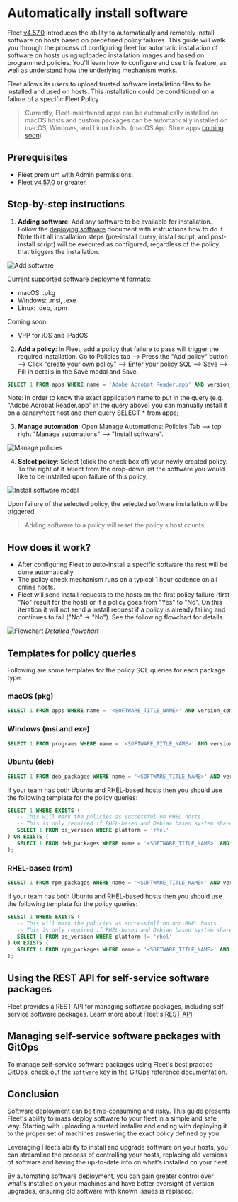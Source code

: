# Automatically install software

Fleet [v4.57.0](https://github.com/fleetdm/fleet/releases/tag/fleet-v4.57.0) introduces the ability to automatically and remotely install software on hosts based on predefined policy failures. This guide will walk you through the process of configuring fleet for automatic installation of software on hosts using uploaded installation images and based on programmed policies.  You'll learn how to configure and use this feature, as well as understand how the underlying mechanism works.

Fleet allows its users to upload trusted software installation files to be installed and used on hosts. This installation could be conditioned on a failure of a specific Fleet Policy.

> Currently, Fleet-maintained apps can be automatically installed on macOS hosts and custom packages can be automatically installed on macOS, Windows, and Linux hosts. (macOS App Store apps [coming soon](https://github.com/fleetdm/fleet/issues/23115))

## Prerequisites

* Fleet premium with Admin permissions.
* Fleet [v4.57.0](https://github.com/fleetdm/fleet/releases/tag/fleet-v4.57.0) or greater.

## Step-by-step instructions

1. **Adding software**: Add any software to be available for installation. Follow the [deploying software](https://fleetdm.com/guides/deploy-security-agents) document with instructions how to do it. Note that all installation steps (pre-install query, install script, and post-install script) will be executed as configured, regardless of the policy that triggers the installation.


![Add software](../website/assets/images/articles/automatic-software-install-add-software.png)

Current supported software deployment formats:
- macOS: .pkg
- Windows: .msi, .exe
- Linux: .deb, .rpm

Coming soon:
- VPP for iOS and iPadOS

2. **Add a policy**: In Fleet, add a policy that failure to pass will trigger the required installation. Go to Policies tab --> Press the "Add policy" button --> Click "create your own policy" --> Enter your policy SQL --> Save --> Fill in details in the Save modal and Save.

```sql
SELECT 1 FROM apps WHERE name = 'Adobe Acrobat Reader.app' AND version_compare(bundle_short_version, '23.001.20687') >= 0;
```

Note: In order to know the exact application name to put in the query (e.g. "Adobe Acrobat Reader.app" in the query above) you can manually install it on a canary/test host and then query SELECT * from apps;


3. **Manage automation**: Open Manage Automations: Policies Tab --> top right "Manage automations" --> "Install software".

![Manage policies](../website/assets/images/articles/automatic-software-install-policies-manage.png)

4. **Select policy**: Select (click the check box of) your newly created policy. To the right of it select from the
   drop-down list the software you would like to be installed upon failure of this policy.

![Install software modal](../website/assets/images/articles/automatic-software-install-install-software.png)

Upon failure of the selected policy, the selected software installation will be triggered.

> Adding software to a policy will reset the policy's host counts.

## How does it work?

* After configuring Fleet to auto-install a specific software the rest will be done automatically.
* The policy check mechanism runs on a typical 1 hour cadence on all online hosts. 
* Fleet will send install requests to the hosts on the first policy failure (first "No" result for the host) or if a policy goes from "Yes" to "No". On this iteration it will not send a install request if a policy is already failing and continues to fail ("No" -> "No"). See the following flowchart for details.

![Flowchart](../website/assets/images/articles/automatic-software-install-workflow.png)
*Detailed flowchart*

## Templates for policy queries

Following are some templates for the policy SQL queries for each package type.

### macOS (pkg)

```sql
SELECT 1 FROM apps WHERE name = '<SOFTWARE_TITLE_NAME>' AND version_compare(bundle_short_version, '<SOFTWARE_PACKAGE_VERSION>') >= 0;
```

### Windows (msi and exe)

```sql
SELECT 1 FROM programs WHERE name = '<SOFTWARE_TITLE_NAME>' AND version_compare(version, '<VERSION>') >= 0;
```

### Ubuntu (deb)

```sql
SELECT 1 FROM deb_packages WHERE name = '<SOFTWARE_TITLE_NAME>' AND version_compare(version, '<SOFTWARE_PACKAGE_VERSION>') >= 0;
```

If your team has both Ubuntu and RHEL-based hosts then you should use the following template for the policy queries:
```sql
SELECT 1 WHERE EXISTS (
   -- This will mark the policies as successful on RHEL hosts.
   -- This is only required if RHEL-based and Debian based system share a team.
   SELECT 1 FROM os_version WHERE platform = 'rhel'
) OR EXISTS (
   SELECT 1 FROM deb_packages WHERE name = '<SOFTWARE_TITLE_NAME>' AND version_compare(version, '<SOFTWARE_PACKAGE_VERSION>') >= 0
);
```

### RHEL-based (rpm)

```sql
SELECT 1 FROM rpm_packages WHERE name = '<SOFTWARE_TITLE_NAME>' AND version_compare(version, '<SOFTWARE_PACKAGE_VERSION>') >= 0;
```

If your team has both Ubuntu and RHEL-based hosts then you should use the following template for the policy queries:
```sql
SELECT 1 WHERE EXISTS (
   -- This will mark the policies as successfull on non-RHEL hosts.
   -- This is only required if RHEL-based and Debian based system share a team.
   SELECT 1 FROM os_version WHERE platform != 'rhel'
) OR EXISTS (
   SELECT 1 FROM rpm_packages WHERE name = '<SOFTWARE_TITLE_NAME>' AND version_compare(version, 'SOFTWARE_PACKAGE_VERSION') >= 0
);
```

## Using the REST API for self-service software packages

Fleet provides a REST API for managing software packages, including self-service software packages.  Learn more about Fleet's [REST API](https://fleetdm.com/docs/rest-api/rest-api#add-team-policy).

## Managing self-service software packages with GitOps

To manage self-service software packages using Fleet's best practice GitOps, check out the `software` key in the [GitOps reference documentation](https://fleetdm.com/docs/configuration/yaml-files#policies).

## Conclusion

Software deployment can be time-consuming and risky. This guide presents Fleet's ability to mass deploy software to your fleet in a simple and safe way. Starting with uploading a trusted installer and ending with deploying it to the proper set of machines answering the exact policy defined by you.

Leveraging Fleet’s ability to install and upgrade software on your hosts, you can streamline the process of controlling your hosts, replacing old versions of software and having the up-to-date info on what's installed on your fleet.

By automating software deployment, you can gain greater control over what's installed on your machines and have better oversight of version upgrades, ensuring old software with known issues is replaced.

<meta name="articleTitle" value="Automatically install software">
<meta name="authorFullName" value="Sharon Katz">
<meta name="authorGitHubUsername" value="sharon-fdm">
<meta name="category" value="guides">
<meta name="publishedOn" value="2024-09-23">
<meta name="description" value="A guide to workflows using automatic software installation in Fleet.">

